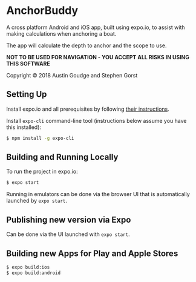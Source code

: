 # AnchorBuddy

A cross platform Android and iOS app, built using expo.io, to assist with making calculations when anchoring a boat.

The app will calculate the depth to anchor and the scope to use.

**NOT TO BE USED FOR NAVIGATION - YOU ACCEPT ALL RISKS IN USING THIS SOFTWARE**

Copyright © 2018 Austin Goudge and Stephen Gorst

## Setting Up
Install expo.io and all prerequisites by following [their instructions](https://docs.expo.io/versions/latest/introduction/installation.html).

Install `expo-cli` command-line tool (instructions below assume you have this installed):

```sh
$ npm install -g expo-cli
```

## Building and Running Locally

To run the project in expo.io:

```sh
$ expo start
```

Running in emulators can be done via the browser UI that is automatically launched by `expo start`.


## Publishing new version via Expo

Can be done via the UI launched with `expo start`.


## Building new Apps for Play and Apple Stores

```sh
$ expo build:ios
$ expo build:android
```
